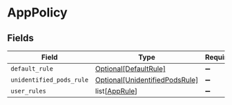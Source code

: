 # AppPolicy


## Fields

| Field                                                                         | Type                                                                          | Required                                                                      | Description                                                                   |
| ----------------------------------------------------------------------------- | ----------------------------------------------------------------------------- | ----------------------------------------------------------------------------- | ----------------------------------------------------------------------------- |
| `default_rule`                                                                | [Optional[DefaultRule]](../../models/shared/defaultrule.md)                   | :heavy_minus_sign:                                                            | N/A                                                                           |
| `unidentified_pods_rule`                                                      | [Optional[UnidentifiedPodsRule]](../../models/shared/unidentifiedpodsrule.md) | :heavy_minus_sign:                                                            | N/A                                                                           |
| `user_rules`                                                                  | list[[AppRule](../../models/shared/apprule.md)]                               | :heavy_minus_sign:                                                            | N/A                                                                           |